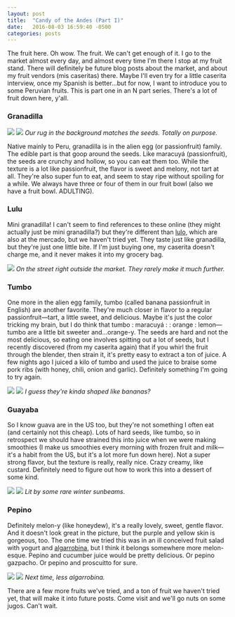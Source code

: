 ```yaml
---
layout: post
title:  "Candy of the Andes (Part I)"
date:   2016-08-03 16:59:40 -0500
categories: posts
---
```


The fruit here. Oh wow. The fruit. We can't get enough of it. I go to the market almost every day, and almost every time I'm there I stop at my fruit stand. There will definitely be future blog posts about the market, and about my fruit vendors (mis caseritas) there. Maybe I'll even try for a little caserita interview, once my Spanish is better&hellip;but for now, I want to introduce you to some Peruvian fruits. This is part one in an N part series. There's a lot of fruit down here, y'all.

<h3>Granadilla</h3>

![](/lima-y-sal/assets/img/candy1/granadilla1.JPG)
![](/lima-y-sal/assets/img/candy1/granadilla2.JPG)
*Our rug in the background matches the seeds. Totally on purpose.*

Native mainly to Peru, granadilla is in the alien egg (or passionfruit) family. The edible part is that goop around the seeds. Like maracuy&aacute; (passionfruit), the seeds are crunchy and hollow, so you can eat them too. While the texture is a lot like passionfruit, the flavor is sweet and melony, not tart at all. They're also super fun to eat, and seem to stay ripe without spoiling for a while. We always have three or four of them in our fruit bowl (also we have a fruit bowl. ADULTING).

<h3>Lulu</h3>

Mini granadilla! I can't seem to find references to these online (they might actually just be mini granadilla?) but they're different than [lulo](https://en.wikipedia.org/wiki/Solanum_quitoense), which are also at the mercado, but we haven't tried yet. They taste just like granadilla, but they're just one little bite. If I'm just buying one, my caserita doesn't charge me, and it never makes it into my grocery bag.

![](/lima-y-sal/assets/img/candy1/lulu.JPG)
*On the street right outside the market. They rarely make it much further.*

<h3>Tumbo</h3>

One more in the alien egg family, tumbo (called banana passionfruit in English) are another favorite. They're much closer in flavor to a regular passionfruit&mdash;tart, a little sweet, and delicious. Maybe it's just the color tricking my brain, but I do think that tumbo : maracuy&aacute; : : orange : lemon&mdash;tumbo are a little bit sweeter and&hellip;orange-y. The seeds are hard and not the most delicious, so eating one involves spitting out a lot of seeds, but I recently discovered (from my caserita again) that if you whirl the fruit through the blender, then strain it, it's pretty easy to extract a ton of juice. A few nights ago I juiced a kilo of tumbo and used the juice to braise some pork ribs (with honey, chili, onion and garlic). Definitely something I'm going to try again.

![](/lima-y-sal/assets/img/candy1/tumbo1.JPG)
![](/lima-y-sal/assets/img/candy1/tumbo2.JPG)
*I guess they're kinda shaped like bananas?*

<h3>Guayaba</h3>

So I know guava are in the US too, but they're not something I often eat (and certainly not this cheap). Lots of hard seeds, like tumbo, so in retrospect we should have strained this into juice when we were making smoothies (I make us smoothies every morning with frozen fruit and milk&mdash;it's a habit from the US, but it's a lot more fun down here). Not a super strong flavor, but the texture is really, really nice. Crazy creamy, like custard. Definitely need to figure out how to work this into a dessert of some kind.

![](/lima-y-sal/assets/img/candy1/guyaba1.JPG)
![](/lima-y-sal/assets/img/candy1/guyaba2.JPG)
*Lit by some rare winter sunbeams.*

<h3>Pepino</h3>

Definitely melon-y (like honeydew), it's a really lovely, sweet, gentle flavor. And it doesn't look great in the picture, but the purple and yellow skin is gorgeous, too. The one time we tried this was in an ill conceived fruit salad with yogurt and [algarrobina](https://en.wikipedia.org/wiki/Algarrobina), but I think it belongs somewhere more melon-esque. Pepino and cucumber juice would be pretty delicious. Or pepino gazpacho. Or pepino and proscuitto for sure.

![](/lima-y-sal/assets/img/candy1/pepino1.JPG)
![](/lima-y-sal/assets/img/candy1/pepino2.JPG)
*Next time, less algarrobina.*

There are a few more fruits we've tried, and a ton of fruit we haven't tried yet, that will make it into future posts. Come visit and we'll go nuts on some jugos. Can't wait.



